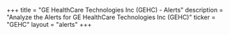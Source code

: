+++
title = "GE HealthCare Technologies Inc (GEHC) - Alerts"
description = "Analyze the Alerts for GE HealthCare Technologies Inc (GEHC)"
ticker = "GEHC"
layout = "alerts"
+++

